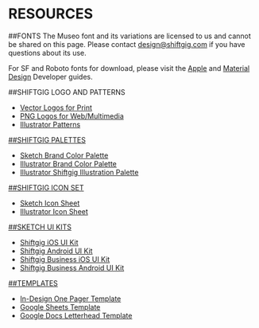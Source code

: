 # RESOURCES

##FONTS
The Museo font and its variations are licensed to us and cannot be shared on this page. Please contact [design@shiftgig.com](mailto:design.shiftgig.com) if you have questions about its use.

For SF and Roboto fonts for download, please visit the [Apple](https://developer.apple.com/fonts/) and [Material Design](https://material.google.com/resources/roboto-noto-fonts.html) Developer guides.

##SHIFTGIG LOGO AND PATTERNS

<section>
	<article>
		<ul>
			<li><a href="">Vector Logos for Print</li>
			<li><a href="">PNG Logos for Web/Multimedia</li>
			<li><a href="">Illustrator Patterns</li>
		</ul>
	</article>
</section>

##SHIFTGIG PALETTES

<section>
	<article>
		<ul>
			<li><a href="">Sketch Brand Color Palette</li>
			<li><a href="">Illustrator Brand Color Palette</li>
			<li><a href="">Illustrator Shiftgig Illustration Palette</li>
		</ul>
	</article>
</section>


##SHIFTGIG ICON SET
<section>
	<article>
		<ul>
			<li><a href="">Sketch Icon Sheet</li>
			<li><a href="">Illustrator Icon Sheet</li>
		</ul>
	</article>
</section>

##SKETCH UI KITS

<section>
	<article>
		<ul>
			<li><a href="">Shiftgig iOS UI Kit</li>
			<li><a href="">Shiftgig Android UI Kit</li>
			<li><a href="">Shiftgig Business iOS UI Kit</li>
			<li><a href="">Shiftgig Business Android UI Kit</li>
		</ul>
	</article>
</section>

##TEMPLATES

<section>
	<article>
		<ul>
			<li><a href="">In-Design One Pager Template</li>
			<li><a href="">Google Sheets Template</li>
			<li><a href="">Google Docs Letterhead Template</li>
		</ul>
	</article>
</section>